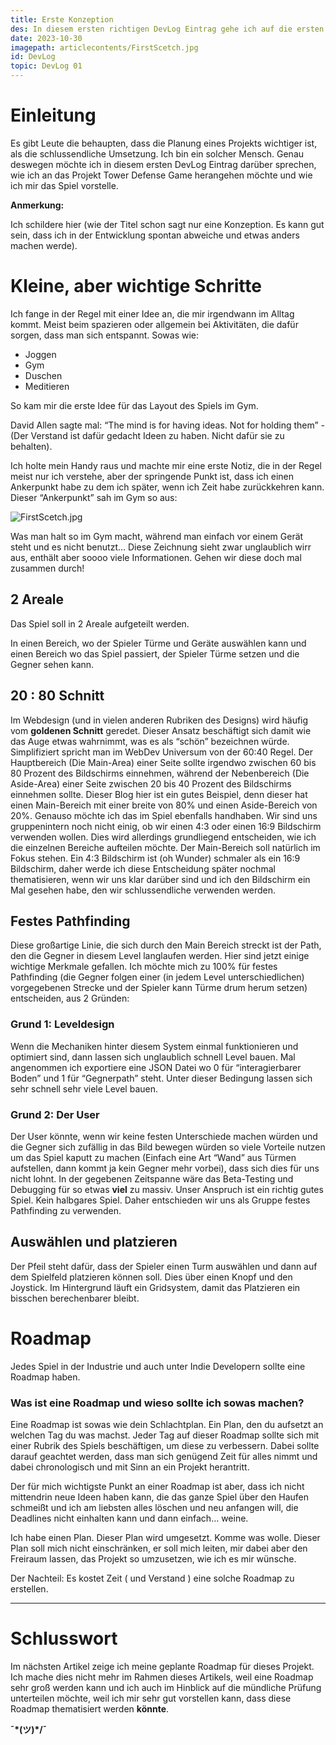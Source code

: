 ```yaml
---
title: Erste Konzeption
des: In diesem ersten richtigen DevLog Eintrag gehe ich auf die ersten Grundideen des Spiels ein.
date: 2023-10-30
imagepath: articlecontents/FirstScetch.jpg
id: DevLog
topic: DevLog 01
---
```


# Einleitung

Es gibt Leute die behaupten, dass die Planung eines Projekts wichtiger ist, als die schlussendliche Umsetzung. Ich bin ein solcher Mensch. Genau deswegen möchte ich in diesem ersten DevLog Eintrag darüber sprechen, wie ich an das Projekt Tower Defense Game herangehen möchte und wie ich mir das Spiel vorstelle.

**Anmerkung:**

Ich schildere hier (wie der Titel schon sagt nur eine Konzeption. Es kann gut sein, dass ich in der Entwicklung spontan abweiche und etwas anders machen werde). 

# Kleine, aber wichtige Schritte

Ich fange in der Regel mit einer Idee an, die mir irgendwann im Alltag kommt. Meist beim spazieren oder allgemein bei Aktivitäten, die dafür sorgen, dass man sich entspannt. Sowas wie:

- Joggen
- Gym
- Duschen
- Meditieren

So kam mir die erste Idee für das Layout des Spiels im Gym. 

David Allen sagte mal: “The mind is for having ideas. Not for holding them” - (Der Verstand ist dafür gedacht Ideen zu haben. Nicht dafür sie zu behalten).

Ich holte mein Handy raus und machte mir eine erste Notiz, die in der Regel meist nur ich verstehe, aber der springende Punkt ist, dass ich einen Ankerpunkt habe zu dem ich später, wenn ich Zeit habe zurückkehren kann. Dieser “Ankerpunkt” sah im Gym so aus:

![FirstScetch.jpg](/articlecontents/FirstScetch.jpg)

Was man halt so im Gym macht, während man einfach vor einem Gerät steht und es nicht benutzt… 
Diese Zeichnung sieht zwar unglaublich wirr aus, enthält aber soooo viele Informationen.
Gehen wir diese doch mal zusammen durch!

## 2 Areale

Das Spiel soll in 2 Areale aufgeteilt werden.

In einen Bereich, wo der Spieler Türme und Geräte auswählen kann und einen Bereich wo das Spiel passiert, der Spieler Türme setzen und die Gegner sehen kann. 

## 20 : 80 Schnitt

Im Webdesign (und in vielen anderen Rubriken des Designs) wird häufig vom **goldenen Schnitt** geredet. Dieser Ansatz beschäftigt sich damit wie das Auge etwas wahrnimmt, was es als “schön” bezeichnen würde. Simplifiziert spricht man im WebDev Universum von der 60:40 Regel. Der Hauptbereich (Die Main-Area) einer Seite sollte irgendwo zwischen 60 bis 80 Prozent des Bildschirms einnehmen, während der Nebenbereich (Die Aside-Area) einer Seite zwischen 20 bis 40 Prozent des Bildschirms einnehmen sollte. Dieser Blog hier ist ein gutes Beispiel, denn dieser hat einen Main-Bereich mit einer breite von 80% und einen Aside-Bereich von 20%. Genauso möchte ich das im Spiel ebenfalls handhaben. Wir sind uns gruppenintern noch nicht einig, ob wir einen 4:3 oder einen 16:9 Bildschirm verwenden wollen. Dies wird allerdings grundliegend entscheiden, wie ich die einzelnen Bereiche aufteilen möchte. Der Main-Bereich soll natürlich im Fokus stehen. Ein 4:3 Bildschirm ist (oh Wunder) schmaler als ein 16:9 Bildschirm, daher werde ich diese Entscheidung später nochmal thematisieren, wenn wir uns klar darüber sind und ich den Bildschirm ein Mal gesehen habe, den wir schlussendliche verwenden werden. 

## Festes Pathfinding

Diese großartige Linie, die sich durch den Main Bereich streckt ist der Path, den die Gegner in diesem Level langlaufen werden. Hier sind jetzt einige wichtige Merkmale gefallen. Ich möchte mich zu 100% für festes Pathfinding (die Gegner folgen einer (in jedem Level unterschiedlichen)  vorgegebenen Strecke und der Spieler kann Türme drum herum setzen) entscheiden, aus 2 Gründen:

### Grund 1: Leveldesign

Wenn die Mechaniken hinter diesem System einmal funktionieren und optimiert sind, dann lassen sich unglaublich schnell Level bauen. Mal angenommen ich exportiere eine JSON Datei wo 0 für “interagierbarer Boden” und 1 für “Gegnerpath” steht. Unter dieser Bedingung lassen sich sehr schnell sehr viele Level bauen. 

### Grund 2: Der User

Der User könnte, wenn wir keine festen Unterschiede machen würden und die Gegner sich zufällig in das Bild bewegen würden so viele Vorteile nutzen um das Spiel kaputt zu machen (Einfach eine Art “Wand” aus Türmen aufstellen, dann kommt ja kein Gegner mehr vorbei), dass sich dies für uns nicht lohnt. In der gegebenen Zeitspanne wäre das Beta-Testing und Debugging für so etwas **viel** zu massiv. Unser Anspruch ist ein richtig gutes Spiel. Kein halbgares Spiel. Daher entschieden wir uns als Gruppe festes Pathfinding zu verwenden.

## Auswählen und platzieren

Der Pfeil steht dafür, dass der Spieler einen Turm auswählen und dann auf dem Spielfeld platzieren können soll. Dies über einen Knopf und den Joystick. Im Hintergrund läuft ein Gridsystem, damit das Platzieren ein bisschen berechenbarer bleibt. 

# Roadmap

Jedes Spiel in der Industrie und auch unter Indie Developern sollte eine Roadmap haben.

### Was ist eine Roadmap und wieso sollte ich sowas machen?

Eine Roadmap ist sowas wie dein Schlachtplan. Ein Plan, den du aufsetzt an welchen Tag du was machst. Jeder Tag auf dieser Roadmap sollte sich mit einer Rubrik des Spiels beschäftigen, um diese zu verbessern. Dabei sollte darauf geachtet werden, dass man sich genügend Zeit für alles nimmt und dabei chronologisch und mit Sinn an ein Projekt herantritt. 

Der für mich wichtigste Punkt an einer Roadmap ist aber, dass ich nicht mittendrin neue Ideen haben kann, die das ganze Spiel über den Haufen schmeißt und ich am liebsten alles löschen und neu anfangen will, die Deadlines nicht einhalten kann und dann einfach… weine. 

Ich habe einen Plan. Dieser Plan wird umgesetzt. Komme was wolle. Dieser Plan soll mich nicht einschränken, er soll mich leiten, mir dabei aber den Freiraum lassen, das Projekt so umzusetzen, wie ich es mir wünsche.

Der Nachteil: Es kostet Zeit ( und Verstand ) eine solche Roadmap zu erstellen.

---

# Schlusswort

Im nächsten Artikel zeige ich meine geplante Roadmap für dieses Projekt. Ich mache dies nicht mehr im Rahmen dieses Artikels, weil eine Roadmap sehr groß werden kann und ich auch im Hinblick auf die mündliche Prüfung unterteilen möchte, weil ich mir sehr gut vorstellen kann, dass diese Roadmap thematisiert werden **könnte**.

**¯\*(ツ)*/¯**